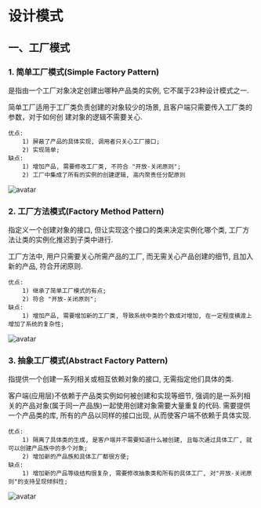 # 设计模式

## 一、工厂模式

### 1. 简单工厂模式(Simple Factory Pattern)

是指由一个工厂对象决定创建出哪种产品类的实例, 它不属于23种设计模式之一.

简单工厂适用于工厂类负责创建的对象较少的场景, 且客户端只需要传入工厂类的参数，对于如何创
建对象的逻辑不需要关心.

    优点:
        1) 屏蔽了产品的具体实现, 调用者只关心工厂接口;
        2) 实现简单;
    缺点:
        1) 增加产品, 需要修改工厂类, 不符合 "开放-关闭原则";
        2) 工厂中集成了所有的实例的创建逻辑, 高内聚责任分配原则    
![avatar](com.lthaoshao.pattern.factory/simpleFactory.png "简单工厂模式" )

### 2. 工厂方法模式(Factory Method Pattern)

指定义一个创建对象的接口, 但让实现这个接口的类来决定实例化哪个类, 工厂方法让类的实例化推迟到子类中进行.

工厂方法中, 用户只需要关心所需产品的工厂, 而无需关心产品创建的细节, 且加入新的产品, 符合开闭原则.

    优点:
        1) 继承了简单工厂模式的有点;
        2) 符合 "开放-关闭原则";
    缺点:
        1) 增加产品, 需要增加新的工厂类, 导致系统中类的个数成对增加, 在一定程度横渡上增加了系统的复杂性;
![avatar](com.lthaoshao.pattern.factory/factoryMehtod.png "工厂方法模式" )

### 3. 抽象工厂模式(Abstract Factory Pattern)
 
指提供一个创建一系列相关或相互依赖对象的接口, 无需指定他们具体的类.

客户端(应用层)不依赖于产品类实例如何被创建和实现等细节, 强调的是一系列相关的产品对象(属于同一产品族)一起使用创建对象需要大量重复的代码. 需要提供一个产品类的库, 所有的产品以同样的接口出现, 从而使客户端不依赖于具体实现.

    优点:
        1) 隔离了具体类的生成, 是客户端并不需要知道什么被创建, 且每次通过具体工厂, 就可以创建产品族中的多个对象;
        2) 增加新的产品族和具体工厂都很方便;
    缺点: 
        1) 增加新的产品等级结构很复杂, 需要修改抽象类和所有的具体工厂, 对"开放-关闭原则"的支持呈现倾斜性;        
![avatar](com.lthaoshao.pattern.factory/abstractFactory.png "抽象工厂模式" )
